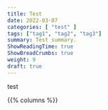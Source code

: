 ```yaml
---
title: Test
date: 2022-03-07
categories: [ "test" ]
tags: ["tag1", "tag2", "tag3"]
summary: Test summary.
ShowReadingTime: true
ShowBreadCrumbs: true
weight: 9
draft: true
---
```


test


{{% columns %}}



